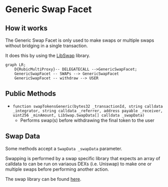 # Generic Swap Facet

## How it works

The Generic Swap Facet is only used to make swaps or multiple swaps without bridging in a single transaction.

It does this by using the [LibSwap](./LibSwap.md) library.


```mermaid
graph LR;
    D{RubicMultiProxy}-- DELEGATECALL -->GenericSwapFacet;
    GenericSwapFacet -- SWAPs --> GenericSwapFacet
    GenericSwapFacet -- withdraw --> USER
```

## Public Methods

- `function swapTokensGeneric(bytes32 _transactionId, string calldata _integrator, string calldata _referrer, address payable _receiver, uint256 _minAmount, LibSwap.SwapData[] calldata _swapData)`
  - Performs swap(s) before withdrawing the final token to the user

## Swap Data

Some methods accept a `SwapData _swapData` parameter.

Swapping is performed by a swap specific library that expects an array of calldata to can be run on variaous DEXs (i.e. Uniswap) to make one or multiple swaps before performing another action.

The swap library can be found [here](../src/Libraries/LibSwap.sol).

